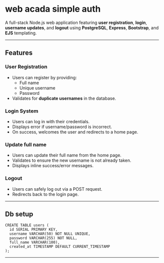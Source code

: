 # web acada simple auth

A full-stack Node.js web application featuring **user registration**, **login**, **username updates**, and **logout** using **PostgreSQL**, **Express**, **Bootstrap**, and **EJS** templating.

---

## Features

### User Registration
- Users can register by providing:
  - Full name
  - Unique username
  - Password
- Validates for **duplicate usernames** in the database.

### Login System
- Users can log in with their credentials.
- Displays error if username/password is incorrect.
- On success, welcomes the user and redirects to a home page.

### Update full name
- Users can update their full name from the home page.
- Validates to ensure the new username is not already taken.
- Displays inline success/error messages.

### Logout
- Users can safely log out via a POST request.
- Redirects back to the login page.

---

## Db setup
```
CREATE TABLE users (
  id SERIAL PRIMARY KEY,
  username VARCHAR(50) NOT NULL UNIQUE,
  password VARCHAR(255) NOT NULL,
  full_name VARCHAR(100),
  created_at TIMESTAMP DEFAULT CURRENT_TIMESTAMP
);
```
---


